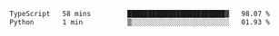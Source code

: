 <!--START_SECTION:waka-->

```txt
TypeScript   58 mins         ████████████████████████▓   98.07 %
Python       1 min           ▒░░░░░░░░░░░░░░░░░░░░░░░░   01.93 %
```

<!--END_SECTION:waka-->
